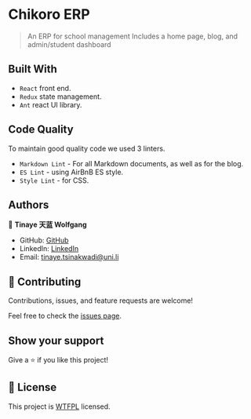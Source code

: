 # Chikoro ERP

> An ERP for school management
> Includes a home page, blog, and admin/student dashboard

## Built With

- `React` front end.
- `Redux` state management.
- `Ant` react UI library.

## Code Quality

To maintain good quality code we used 3 linters.

- `Markdown Lint` - For all Markdown documents, as well as for the blog.
- `ES Lint` - using AirBnB ES style.
- `Style Lint` - for CSS.

## Authors

👤 **Tinaye 天蓝 Wolfgang**

- GitHub: [GitHub](https://github.com/tinatsina)
- LinkedIn: [LinkedIn](https://www.linkedin.com/in/tinayetsina/)
- Email: [tinaye.tsinakwadi@uni.li](mailto:tinaye.tsinakwadi@uni.li)

## 🤝 Contributing

Contributions, issues, and feature requests are welcome!

Feel free to check the [issues page](../../issues/).

## Show your support

Give a ⭐️ if you like this project!

## 📝 License

This project is [WTFPL](./LICENSE) licensed.
